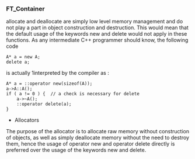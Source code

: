 ### FT_Container

allocate and deallocate are simply low level memory management and do not play a part in object construction and destruction. This would mean that the default usage of the keywords new and delete would not apply in these functions. As any intermediate C++ programmer should know, the following code
```
A* a = new A;
delete a;
```

is actually 1interpreted by the compiler as :

```
A* a = ::operator new(sizeof(A)); 
a->A::A();
if ( a != 0 ) {  // a check is necessary for delete
    a->~A();
    ::operator delete(a);
}
```

- Allocators
<p>
The purpose of the allocator is to allocate raw memory without construction of objects, as well as simply deallocate memory without the need to destroy them, hence the usage of operator new and operator delete directly is preferred over the usage of the keywords new and delete.
</p>